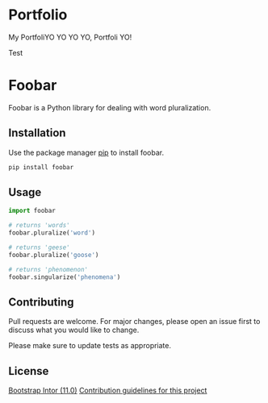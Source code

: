 # Portfolio
My PortfoliYO
YO YO YO, Portfoli YO!


Test


# Foobar

Foobar is a Python library for dealing with word pluralization.

## Installation

Use the package manager [pip](https://pip.pypa.io/en/stable/) to install foobar.

```bash
pip install foobar
```

## Usage

```python
import foobar

# returns 'words'
foobar.pluralize('word')

# returns 'geese'
foobar.pluralize('goose')

# returns 'phenomenon'
foobar.singularize('phenomena')
```

## Contributing

Pull requests are welcome. For major changes, please open an issue first
to discuss what you would like to change.

Please make sure to update tests as appropriate.

## License

[Bootstrap Intor (11.0)](https://github.com/KneuKneu/Web-Development-Course/tree/main/11.0%20Bootstrap%20Intro)
[Contribution guidelines for this project](docs/CONTRIBUTING.md)
